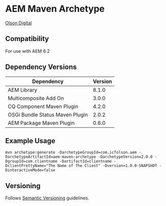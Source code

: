 # AEM Maven Archetype

[Olson Digital](http://www.digitalatolson.com/)

## Compatibility

For use with AEM 6.2

## Dependency Versions

| Dependency  | Version |
| ----------- | ------- |
| AEM Library | 8.1.0 |
| Multicomposite Add On | 3.0.0 |
| CQ Component Maven Plugin | 4.2.0 |
| OSGi Bundle Status Maven Plugin | 2.0.2 |
| AEM Package Maven Plugin | 0.6.0 |

## Example Usage

`mvn archetype:generate -DarchetypeGroupId=com.icfolson.aem -DarchetypeArtifactId=aem-maven-archetype -DarchetypeVersion=2.0.0 -DgroupId=com.clientname -DartifactId=clientname -DclientPrettyName="The Name of The Client" -Dversion=1.0.0-SNAPSHOT -DinteractiveMode=false`

## Versioning

Follows [Semantic Versioning](http://semver.org/) guidelines.